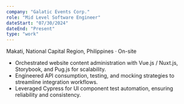 ```yaml
---
company: "Galatic Events Corp."
role: "Mid Level Software Engineer"
dateStart: "07/30/2024"
dateEnd: "Present"
type: "work"
---
```


Makati, National Capital Region, Philippines · On-site

- Orchestrated website content administration with Vue.js / Nuxt.js, Storybook, and Pug.js for scalability.
- Engineered API consumption, testing, and mocking strategies to streamline integration workflows.
- Leveraged Cypress for UI component test automation, ensuring reliability and consistency.
